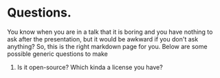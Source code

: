# Questions.

You know when you are in a talk that it is boring and you have nothing to ask after the presentation, but it would be awkward if you don't ask anything?
So, this is the right markdown page for you.
Below are some possible generic questions to make

1. Is it open-source? Which kinda a license you have?
